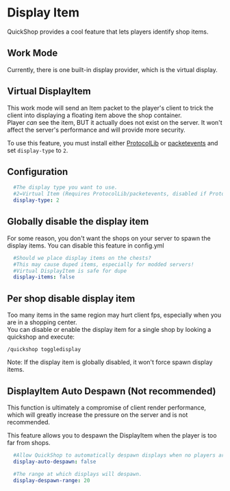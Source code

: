 # Display Item

QuickShop provides a cool feature that lets players identify shop items.

## Work Mode

Currently, there is one built-in display provider, which is the virtual display.


## Virtual DisplayItem

This work mode will send an Item packet to the player's client to trick the client into displaying a floating item above the shop container.  
Player *can* see the item, BUT it actually does not exist on the server. It won't affect the server's performance and will provide more security.

To use this feature, you must install  either [ProtocolLib](https://www.spigotmc.org/resources/protocollib.1997/) or [packetevents](https://www.spigotmc.org/resources/packetevents-api.80279/) and set `display-type` to `2`.

## Configuration

```yaml
  #The display type you want to use.
  #2=Virtual Item (Requires ProtocolLib/packetevents, disabled if ProtocolLib/packetevents is not installed)
  display-type: 2
```

## Globally disable the display item

For some reason, you don't want the shops on your server to spawn the display items. You can disable this feature in config.yml

```yaml
  #Should we place display items on the chests?
  #This may cause duped items, especially for modded servers!
  #Virtual DisplayItem is safe for dupe
  display-items: false
```

## Per shop disable display item

Too many items in the same region may hurt client fps, especially when you are in a shopping center.  
You can disable or enable the display item for a single shop by looking a quickshop and execute:

```mcfunction
/quickshop toggledisplay
```

Note: If the display item is globally disabled, it won't force spawn display items.

## DisplayItem Auto Despawn (Not recommended)

This function is ultimately a compromise of client render performance, which will greatly increase the pressure on the server and is not recommended.

This feature allows you to despawn the DisplayItem when the player is too far from shops.

```yaml
  #Allow QuickShop to automatically despawn displays when no players are in range of the shop.
  display-auto-despawn: false

  #The range at which displays will despawn.
  display-despawn-range: 20
```
